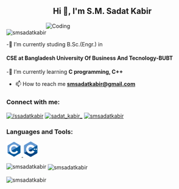 <h2 align="center">Hi 👋, I'm S.M. Sadat Kabir</h2>
<img align="right" alt="Coding" width="400" src="[https://cdn.dribbble.com/users/1059583/screenshots/4171367/coding-freak.gif">

<p align="left"> <img src="https://komarev.com/ghpvc/?username=smsadatkabir&label=Profile%20views&color=0e75b6&style=flat" alt="smsadatkabir" /> </p>

-🔭 I’m currently studing B.Sc.(Engr.) in <h4> CSE at Bangladesh University Of Business And Tecnology-BUBT</h4>

-🌱 I’m currently learning **C programming, C++**

- 📫 How to reach me **smsadatkabir@gmail.com**

<h3 align="left">Connect with me:</h3>
<p align="left">
<a href="https://fb.com//ssadatkabir" target="blank"><img align="center" src="https://raw.githubusercontent.com/rahuldkjain/github-profile-readme-generator/master/src/images/icons/Social/facebook.svg" alt="/ssadatkabir" height="30" width="40" /></a>
<a href="https://instagram.com/sadat_kabir_" target="blank"><img align="center" src="https://raw.githubusercontent.com/rahuldkjain/github-profile-readme-generator/master/src/images/icons/Social/instagram.svg" alt="sadat_kabir_" height="30" width="40" /></a>
<a href="https://codeforces.com/profile/smsadatkabir" target="blank"><img align="center" src="https://raw.githubusercontent.com/rahuldkjain/github-profile-readme-generator/master/src/images/icons/Social/codeforces.svg" alt="smsadatkabir" height="30" width="40" /></a>
</p>

<h3 align="left">Languages and Tools:</h3>
<p align="left"> <a href="https://www.cprogramming.com/" target="_blank" rel="noreferrer"> <img src="https://raw.githubusercontent.com/devicons/devicon/master/icons/c/c-original.svg" alt="c" width="40" height="40"/> </a> <a href="https://www.w3schools.com/cpp/" target="_blank" rel="noreferrer"> <img src="https://raw.githubusercontent.com/devicons/devicon/master/icons/cplusplus/cplusplus-original.svg" alt="cplusplus" width="40" height="40"/> </a> </p>

<p><img align="left" src="https://github-readme-stats.vercel.app/api/top-langs?username=smsadatkabir&show_icons=true&locale=en&layout=compact" alt="smsadatkabir" /></p>

<p>&nbsp;<img align="center" src="https://github-readme-stats.vercel.app/api?username=smsadatkabir&show_icons=true&locale=en" alt="smsadatkabir" /></p>

<p><img align="center" src="https://github-readme-streak-stats.herokuapp.com/?user=smsadatkabir&" alt="smsadatkabir" /></p>
